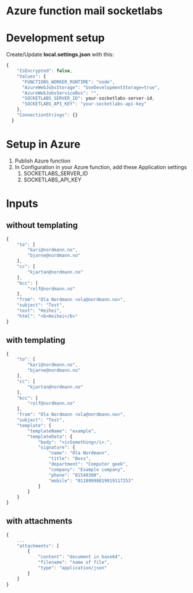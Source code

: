 # Azure function mail socketlabs

# Development setup
Create/Update **local.settings.json** with this:
```javascript
{
    "IsEncrypted": false,
    "Values": {
      "FUNCTIONS_WORKER_RUNTIME": "node",
      "AzureWebJobsStorage": "UseDevelopmentStorage=true",
      "AzureWebJobsServiceBus": "",
      "SOCKETLABS_SERVER_ID": your-socketlabs-server-id,
      "SOCKETLABS_API_KEY": "your-socketlabs-api-key"
    },
    "ConnectionStrings": {}
  }
```

# Setup in Azure

1. Publish Azure function
1. In Configuration in your Azure function, add these Application settings
    1. SOCKETLABS_SERVER_ID
    1. SOCKETLABS_API_KEY

# Inputs

## without templating

```javascript
{
    "to": [
        "kari@nordmann.no",
        "bjarne@nordmann.no"
    ],
    "cc": [
        "kjartan@nordmann.no"
    ],
    "bcc": [
        "rolf@nordmann.no"
    ],
	"from": "Ola Nordmann <ola@nordmann.no>",
	"subject": "Test",
	"text": "Heihei",
	"html": "<b>Heihei</b>"
}
```

## with templating

```javascript
{
    "to": [
        "kari@nordmann.no",
        "bjarne@nordmann.no"
    ],
    "cc": [
        "kjartan@nordmann.no"
    ],
    "bcc": [
        "rolf@nordmann.no"
    ],
    "from": "Ola Nordmann <ola@nordmann.no>",
    "subject": "Test",
    "template": {
        "templateName": "example",
        "templateData": {
            "body": "<i>Something</i>.",
            "signature": {
                "name": "Ola Nordmann",
                "title": "Boss",
                "department": "Computer geek",
                "company": "Example company",
                "phone": "81549300",
                "mobile": "01189998819919117253"
            }
        }
    }
}
```

## with attachments

```javascript
{
    ...
    "attachments": [
        {
            "content": "document in base64",
            "filename": "name of file",
            "type": "application/json"
        }
    ]
}
```
